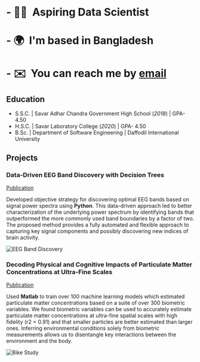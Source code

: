 # - 👨‍💻  Aspiring Data Scientist 
# - 🌍  I'm based in Bangladesh
# - ✉️  You can reach me by [email](mailto:zami35-708@diu.edu.bd)

## Education
- S.S.C. | Savar Adhar Chandra Government High School (_2018_) | GPA- 4.50								       		
- H.S.C. | Savar Laboratory College (_2020_) | GPA- 4.50	 			        		
- B.Sc. | Department of Software Engineering | Daffodil International University

## Projects
### Data-Driven EEG Band Discovery with Decision Trees
[Publication](https://www.mdpi.com/1424-8220/22/8/3048)

Developed objective strategy for discovering optimal EEG bands based on signal power spectra using **Python**. This data-driven approach led to better characterization of the underlying power spectrum by identifying bands that outperformed the more commonly used band boundaries by a factor of two. The proposed method provides a fully automated and flexible approach to capturing key signal components and possibly discovering new indices of brain activity.

![EEG Band Discovery](/assets/img/eeg_band_discovery.jpeg)

### Decoding Physical and Cognitive Impacts of Particulate Matter Concentrations at Ultra-Fine Scales
[Publication](https://www.mdpi.com/1424-8220/22/11/4240)

Used **Matlab** to train over 100 machine learning models which estimated particulate matter concentrations based on a suite of over 300 biometric variables. We found biometric variables can be used to accurately estimate particulate matter concentrations at ultra-fine spatial scales with high fidelity (r2 = 0.91) and that smaller particles are better estimated than larger ones. Inferring environmental conditions solely from biometric measurements allows us to disentangle key interactions between the environment and the body.

![Bike Study](/assets/img/bike_study.jpeg)
